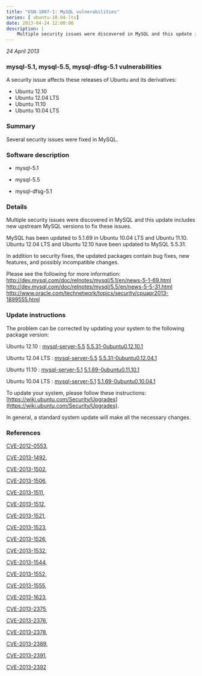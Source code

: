 ```yaml
---
title: "USN-1807-1: MySQL vulnerabilities"
series: [ ubuntu-10.04-lts]
date: 2013-04-24 12:00:00
description: |
    Multiple security issues were discovered in MySQL and this update includes new upstream MySQL versions to fix these issues.
--- 
```

 
 

*24 April 2013*

### mysql-5.1, mysql-5.5, mysql-dfsg-5.1 vulnerabilities

A security issue affects these releases of Ubuntu and its derivatives:

* Ubuntu 12.10
* Ubuntu 12.04 LTS
* Ubuntu 11.10
* Ubuntu 10.04 LTS

### Summary

Several security issues were fixed in MySQL. 

### Software description

* mysql-5.1 

* mysql-5.5 

* mysql-dfsg-5.1 

### Details

Multiple security issues were discovered in MySQL and this update includes new upstream MySQL versions to fix these issues.

MySQL has been updated to 5.1.69 in Ubuntu 10.04 LTS and Ubuntu 11.10. Ubuntu 12.04 LTS and Ubuntu 12.10 have been updated to MySQL 5.5.31.

In addition to security fixes, the updated packages contain bug fixes, new features, and possibly incompatible changes.

Please see the following for more information: http://dev.mysql.com/doc/relnotes/mysql/5.1/en/news-5-1-69.html http://dev.mysql.com/doc/relnotes/mysql/5.5/en/news-5-5-31.html http://www.oracle.com/technetwork/topics/security/cpuapr2013-1899555.html 

### Update instructions

The problem can be corrected by updating your system to the following package version:

Ubuntu 12.10
 : [mysql-server-5.5](https://launchpad.net/ubuntu/+source/mysql-5.5) <span> [5.5.31-0ubuntu0.12.10.1](https://launchpad.net/ubuntu/+source/mysql-5.5/5.5.31-0ubuntu0.12.10.1) </span> 

Ubuntu 12.04 LTS
 : [mysql-server-5.5](https://launchpad.net/ubuntu/+source/mysql-5.5) <span> [5.5.31-0ubuntu0.12.04.1](https://launchpad.net/ubuntu/+source/mysql-5.5/5.5.31-0ubuntu0.12.04.1) </span> 

Ubuntu 11.10
 : [mysql-server-5.1](https://launchpad.net/ubuntu/+source/mysql-5.1) <span> [5.1.69-0ubuntu0.11.10.1](https://launchpad.net/ubuntu/+source/mysql-5.1/5.1.69-0ubuntu0.11.10.1) </span> 

Ubuntu 10.04 LTS
 : [mysql-server-5.1](https://launchpad.net/ubuntu/+source/mysql-dfsg-5.1) <span> [5.1.69-0ubuntu0.10.04.1](https://launchpad.net/ubuntu/+source/mysql-dfsg-5.1/5.1.69-0ubuntu0.10.04.1) </span> 

To update your system, please follow these instructions: [https://wiki.ubuntu.com/Security/Upgrades](https://wiki.ubuntu.com/Security/Upgrades).

In general, a standard system update will make all the necessary changes. 

### References

 
 [CVE-2012-0553](http://people.ubuntu.com/~ubuntu-security/cve/CVE-2012-0553), 

 [CVE-2013-1492](http://people.ubuntu.com/~ubuntu-security/cve/CVE-2013-1492), 

 [CVE-2013-1502](http://people.ubuntu.com/~ubuntu-security/cve/CVE-2013-1502), 

 [CVE-2013-1506](http://people.ubuntu.com/~ubuntu-security/cve/CVE-2013-1506), 

 [CVE-2013-1511](http://people.ubuntu.com/~ubuntu-security/cve/CVE-2013-1511), 

 [CVE-2013-1512](http://people.ubuntu.com/~ubuntu-security/cve/CVE-2013-1512), 

 [CVE-2013-1521](http://people.ubuntu.com/~ubuntu-security/cve/CVE-2013-1521), 

 [CVE-2013-1523](http://people.ubuntu.com/~ubuntu-security/cve/CVE-2013-1523), 

 [CVE-2013-1526](http://people.ubuntu.com/~ubuntu-security/cve/CVE-2013-1526), 

 [CVE-2013-1532](http://people.ubuntu.com/~ubuntu-security/cve/CVE-2013-1532), 

 [CVE-2013-1544](http://people.ubuntu.com/~ubuntu-security/cve/CVE-2013-1544), 

 [CVE-2013-1552](http://people.ubuntu.com/~ubuntu-security/cve/CVE-2013-1552), 

 [CVE-2013-1555](http://people.ubuntu.com/~ubuntu-security/cve/CVE-2013-1555), 

 [CVE-2013-1623](http://people.ubuntu.com/~ubuntu-security/cve/CVE-2013-1623), 

 [CVE-2013-2375](http://people.ubuntu.com/~ubuntu-security/cve/CVE-2013-2375), 

 [CVE-2013-2376](http://people.ubuntu.com/~ubuntu-security/cve/CVE-2013-2376), 

 [CVE-2013-2378](http://people.ubuntu.com/~ubuntu-security/cve/CVE-2013-2378), 

 [CVE-2013-2389](http://people.ubuntu.com/~ubuntu-security/cve/CVE-2013-2389), 

 [CVE-2013-2391](http://people.ubuntu.com/~ubuntu-security/cve/CVE-2013-2391), 

 [CVE-2013-2392](http://people.ubuntu.com/~ubuntu-security/cve/CVE-2013-2392)
 

